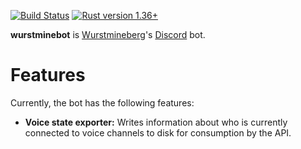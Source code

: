 [![Build Status]][travis] [![Rust version 1.36+]][rust]

[Build Status]: https://travis-ci.org/wurstmineberg/wurstminebot-discord.svg?branch=master
[travis]: https://travis-ci.org/wurstmineberg/wurstminebot-discord
<!-- when updating minimum Rust version here, also update .travis.yml -->
[Rust version 1.36+]: https://img.shields.io/badge/rust-1.36+-93450a.svg
[rust]: https://blog.rust-lang.org/2019/07/04/Rust-1.36.0.html

**wurstminebot** is [Wurstmineberg](https://wurstmineberg.de/)'s [Discord](https://discordapp.com/) bot.

# Features

Currently, the bot has the following features:

* **Voice state exporter:** Writes information about who is currently connected to voice channels to disk for consumption by the API.
